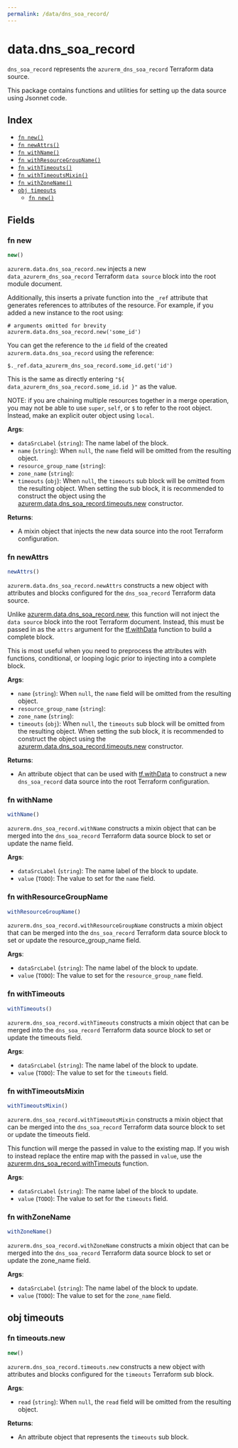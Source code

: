 ```yaml
---
permalink: /data/dns_soa_record/
---
```


# data.dns_soa_record

`dns_soa_record` represents the `azurerm_dns_soa_record` Terraform data source.



This package contains functions and utilities for setting up the data source using Jsonnet code.


## Index

* [`fn new()`](#fn-new)
* [`fn newAttrs()`](#fn-newattrs)
* [`fn withName()`](#fn-withname)
* [`fn withResourceGroupName()`](#fn-withresourcegroupname)
* [`fn withTimeouts()`](#fn-withtimeouts)
* [`fn withTimeoutsMixin()`](#fn-withtimeoutsmixin)
* [`fn withZoneName()`](#fn-withzonename)
* [`obj timeouts`](#obj-timeouts)
  * [`fn new()`](#fn-timeoutsnew)

## Fields

### fn new

```ts
new()
```


`azurerm.data.dns_soa_record.new` injects a new `data_azurerm_dns_soa_record` Terraform `data source`
block into the root module document.

Additionally, this inserts a private function into the `_ref` attribute that generates references to attributes of the
resource. For example, if you added a new instance to the root using:

    # arguments omitted for brevity
    azurerm.data.dns_soa_record.new('some_id')

You can get the reference to the `id` field of the created `azurerm.data.dns_soa_record` using the reference:

    $._ref.data_azurerm_dns_soa_record.some_id.get('id')

This is the same as directly entering `"${ data_azurerm_dns_soa_record.some_id.id }"` as the value.

NOTE: if you are chaining multiple resources together in a merge operation, you may not be able to use `super`, `self`,
or `$` to refer to the root object. Instead, make an explicit outer object using `local`.

**Args**:
  - `dataSrcLabel` (`string`): The name label of the block.
  - `name` (`string`):  When `null`, the `name` field will be omitted from the resulting object.
  - `resource_group_name` (`string`): 
  - `zone_name` (`string`): 
  - `timeouts` (`obj`):  When `null`, the `timeouts` sub block will be omitted from the resulting object. When setting the sub block, it is recommended to construct the object using the [azurerm.data.dns_soa_record.timeouts.new](#fn-dnssoarecordtimeoutsnew) constructor.

**Returns**:
- A mixin object that injects the new data source into the root Terraform configuration.


### fn newAttrs

```ts
newAttrs()
```


`azurerm.data.dns_soa_record.newAttrs` constructs a new object with attributes and blocks configured for the `dns_soa_record`
Terraform data source.

Unlike [azurerm.data.dns_soa_record.new](#fn-dnssoarecordnew), this function will not inject the `data source`
block into the root Terraform document. Instead, this must be passed in as the `attrs` argument for the
[tf.withData](https://github.com/tf-libsonnet/core/tree/main/docs#fn-withdata) function to build a complete block.

This is most useful when you need to preprocess the attributes with functions, conditional, or looping logic prior to
injecting into a complete block.

**Args**:
  - `name` (`string`):  When `null`, the `name` field will be omitted from the resulting object.
  - `resource_group_name` (`string`): 
  - `zone_name` (`string`): 
  - `timeouts` (`obj`):  When `null`, the `timeouts` sub block will be omitted from the resulting object. When setting the sub block, it is recommended to construct the object using the [azurerm.data.dns_soa_record.timeouts.new](#fn-dnssoarecordtimeoutsnew) constructor.

**Returns**:
  - An attribute object that can be used with [tf.withData](https://github.com/tf-libsonnet/core/tree/main/docs#fn-withdata) to construct a new `dns_soa_record` data source into the root Terraform configuration.


### fn withName

```ts
withName()
```

`azurerm.dns_soa_record.withName` constructs a mixin object that can be merged into the `dns_soa_record`
Terraform data source block to set or update the name field.



**Args**:
  - `dataSrcLabel` (`string`): The name label of the block to update.
  - `value` (`TODO`): The value to set for the `name` field.


### fn withResourceGroupName

```ts
withResourceGroupName()
```

`azurerm.dns_soa_record.withResourceGroupName` constructs a mixin object that can be merged into the `dns_soa_record`
Terraform data source block to set or update the resource_group_name field.



**Args**:
  - `dataSrcLabel` (`string`): The name label of the block to update.
  - `value` (`TODO`): The value to set for the `resource_group_name` field.


### fn withTimeouts

```ts
withTimeouts()
```

`azurerm.dns_soa_record.withTimeouts` constructs a mixin object that can be merged into the `dns_soa_record`
Terraform data source block to set or update the timeouts field.



**Args**:
  - `dataSrcLabel` (`string`): The name label of the block to update.
  - `value` (`TODO`): The value to set for the `timeouts` field.


### fn withTimeoutsMixin

```ts
withTimeoutsMixin()
```

`azurerm.dns_soa_record.withTimeoutsMixin` constructs a mixin object that can be merged into the `dns_soa_record`
Terraform data source block to set or update the timeouts field.

This function will merge the passed in value to the existing map. If you wish
to instead replace the entire map with the passed in `value`, use the [azurerm.dns_soa_record.withTimeouts](TODO)
function.


**Args**:
  - `dataSrcLabel` (`string`): The name label of the block to update.
  - `value` (`TODO`): The value to set for the `timeouts` field.


### fn withZoneName

```ts
withZoneName()
```

`azurerm.dns_soa_record.withZoneName` constructs a mixin object that can be merged into the `dns_soa_record`
Terraform data source block to set or update the zone_name field.



**Args**:
  - `dataSrcLabel` (`string`): The name label of the block to update.
  - `value` (`TODO`): The value to set for the `zone_name` field.


## obj timeouts



### fn timeouts.new

```ts
new()
```


`azurerm.dns_soa_record.timeouts.new` constructs a new object with attributes and blocks configured for the `timeouts`
Terraform sub block.



**Args**:
  - `read` (`string`):  When `null`, the `read` field will be omitted from the resulting object.

**Returns**:
  - An attribute object that represents the `timeouts` sub block.
